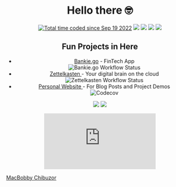 <div align="center">
<h1>Hello there 🤓  </h1>
</div>


<div align="center">
<a href="https://wakatime.com/@67525e96-ed26-49be-8420-a19efc79be8b"><img src="https://wakatime.com/badge/user/67525e96-ed26-49be-8420-a19efc79be8b.svg" alt="Total time coded since Sep 19 2022" /></a>
<a href="https://www.rust-lang.org"><img src="https://img.shields.io/badge/LANG-Rust-f2cdcd?style=flat&logo=rust" /></a>
<a href="https://www.golang.org"><img src="https://img.shields.io/badge/LANG-Go-f2cdcd?style=flat&logo=go" /></a>
<a href="https://discord.gg/ghost_mac"><img src="https://img.shields.io/discord/831364077875626015?color=74c7ec&label=DISCORD&logo=discord" /></a>
<a href="https://github.com/theghostmac"><img src="https://img.shields.io/github/stars/theghostmac?color=cdd6f4&label=GITHUB&style=flat&logo=github" /></a>

</div>
<div align="center">
<h2>Fun Projects in Here </h2>
	<ul>
		<li><a href="https://github.com/theghostmac/bankie.go">Bankie.go</a> - FinTech App </li> <img alt="Bankie.go Workflow Status" src="https://img.shields.io/github/actions/workflow/status/theghostmac/bankie.go/build.yml">
    <li><a href="https://github.com/theghostmac/Zettelkasten">Zettelkasten </a> - Your digital brain on the cloud</li><img alt="Zettelkasten Workflow Status" src="https://img.shields.io/github/actions/workflow/status/theghostmac/Zettelkasten/build.yml">
     <li><a href="https://theghostmac.github.io">Personal Website </a> - For Blog Posts and Project Demos</li><img alt="Codecov" src="https://img.shields.io/codecov/c/github/theghostmac/theghostmac.github.io">
  		<br />
	</ul>
<img src="https://github-readme-stats.vercel.app/api?username=theghostmac&hide_title=true&hide_rank=true&show_icons=true&include_all_commits=true&line_height=24&hide_border=true&bg_color=1e1e2e&text_color=cdd6f4&icon_color=cba6f7&title_color=94e2d5" />
	<img src="https://github-readme-stats.vercel.app/api/top-langs/?username=theghostmac&hide_title=true&langs_count=8&layout=compact&hide_border=true&bg_color=1e1e2e&text_color=cdd6f4&icon_color=cba6f7&title_color=94e2d5" />


![GitHub search hit counter](https://img.shields.io/github/search/theghostmac/theghostmac/README.md)


</div>

[MacBobby Chibuzor](https://theghostmac.github.io)
